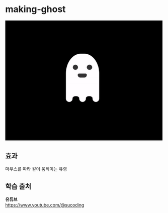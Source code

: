 # making-ghost
<img src="./image.gif" width="500px">

## 효과 
마우스를 따라 같이 움직이는 유령  

## 학습 출처 
**유튜브**  
https://www.youtube.com/@sucoding    
